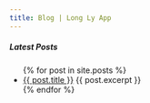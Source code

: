 ```yaml
---
title: Blog | Long Ly App
---
```


##### Latest Posts

<ul class="mt-4">
  {% for post in site.posts %}
  <li>
    <a href="{{ post.url }}">{{ post.title }}</a>
    {{ post.excerpt }}
  </li>
  {% endfor %}
</ul>
